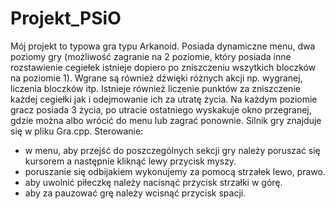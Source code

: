 # Projekt_PSiO
Mój projekt to typowa gra typu Arkanoid. Posiada dynamiczne menu, dwa poziomy gry (możliwość zagranie na 2 poziomie, który posiada inne rozstawienie cegiełek istnieje dopiero po zniszczeniu wszytkich bloczków na poziomie 1). Wgrane są również dźwięki różnych akcji np. wygranej, liczenia bloczków itp. Istnieje również liczenie punktów za zniszczenie każdej cegiełki jak i odejmowanie ich za utratę życia. Na każdym poziomie gracz posiada 3 życia, po utracie ostatniego wyskakuje okno przegranej, gdzie można albo wrócić do menu lub zagrać ponownie. Silnik gry znajduje się w pliku Gra.cpp.
Sterowanie:
- w menu, aby przejść do poszczególnych sekcji gry należy poruszać się kursorem a następnie kliknąć lewy przycisk myszy.
- poruszanie się odbijakiem wykonujemy za pomocą strzałek lewo, prawo.
- aby uwolnić piłeczkę należy nacisnąć przycisk strzałki w górę.
- aby za pauzować grę należy wcisnąć przycisk spacji.
